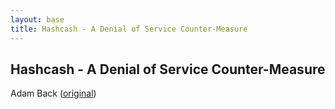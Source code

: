 ```yaml
---
layout: base
title: Hashcash - A Denial of Service Counter-Measure
---
```


## Hashcash - A Denial of Service Counter-Measure
Adam Back ([original](hashcash.pdf))